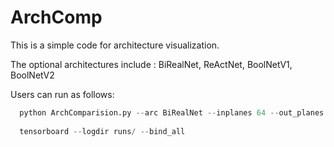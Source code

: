 # ArchComp

This is a simple code for architecture visualization. 

The optional architectures include : BiRealNet, ReActNet, BoolNetV1, BoolNetV2

Users can run as follows:
```py
  python ArchComparision.py --arc BiRealNet --inplanes 64 --out_planes 64
  
  tensorboard --logdir runs/ --bind_all
```
